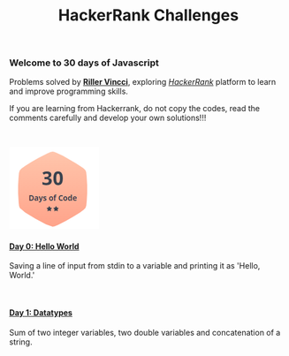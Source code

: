 # <h1 align="center"> HackerRank Challenges</align>

<br />

### Welcome to 30 days of Javascript

Problems solved by [**Riller Vincci**](https://www.hackerrank.com/rillervincci), exploring [_HackerRank_](https://www.hackerrank.com/) platform to learn and improve programming skills.

If you are learning from Hackerrank, do not copy the codes, read the comments carefully and develop your own solutions!!!

<br />

![](30days.png)

#### [Day 0: Hello World](day0.js)

Saving a line of input from stdin to a variable and printing it as 'Hello, World.'

<br/>

#### [Day 1: Datatypes](day1.js)

Sum of two integer variables, two double variables and concatenation of a string.
